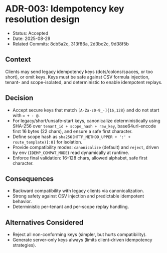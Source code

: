 # ADR-003: Idempotency key resolution design

- Status: Accepted
- Date: 2025-08-29
- Related Commits: 8cb5a2c, 313f86a, 2d3bc2c, 9d38f5b

## Context

Clients may send legacy idempotency keys (dots/colons/spaces, or too short), or omit keys. Keys must be safe against CSV formula injection, tenant- and scope-isolated, and deterministic to enable idempotent replays.

## Decision

- Accept secure keys that match `[A-Za-z0-9_-]{16,128}` and do not start with `= + - @`.
- For legacy/short/unsafe-start keys, canonicalize deterministically using SHA-256 over `tenant_id + scope_hash + raw_key`, base64url-encode first 16 bytes (22 chars), and ensure a safe first character.
- Define scope hash as `sha256(HTTP_METHOD_UPPER + ':' + route_template)[:8]` for isolation.
- Provide compatibility modes: `canonicalize` (default) and `reject`, driven by env (`IDEMP_COMPAT_MODE`) read dynamically at runtime.
- Enforce final validation: 16–128 chars, allowed alphabet, safe first character.

## Consequences

- Backward compatibility with legacy clients via canonicalization.
- Strong safety against CSV injection and predictable idempotent behavior.
- Deterministic per-tenant and per-scope replay handling.

## Alternatives Considered

- Reject all non-conforming keys (simpler, but hurts compatibility).
- Generate server-only keys always (limits client-driven idempotency strategies).

